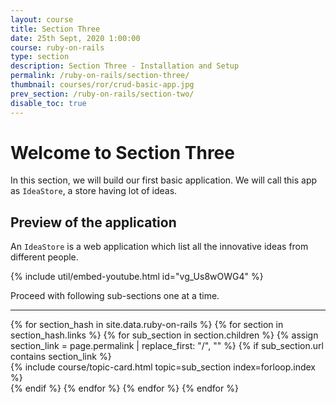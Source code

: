 ```yaml
---
layout: course
title: Section Three
date: 25th Sept, 2020 1:00:00
course: ruby-on-rails
type: section
description: Section Three - Installation and Setup
permalink: /ruby-on-rails/section-three/
thumbnail: courses/ror/crud-basic-app.jpg
prev_section: /ruby-on-rails/section-two/
disable_toc: true
---
```


# Welcome to Section Three

In this section, we will build our first basic application. We will call this app as `IdeaStore`, a store having lot of ideas.

## Preview of the application

An `IdeaStore` is a web application which list all the innovative ideas from different people.

{% include util/embed-youtube.html id="vg_Us8wOWG4" %}

Proceed with following sub-sections one at a time.

<div class="section-index">
  <hr class="panel-line">

  <div class="container-fluid">
    <div class="row">
    {% for section_hash in site.data.ruby-on-rails %}
      {% for section in section_hash.links %}
        {% for sub_section in section.children %}
          {% assign section_link = page.permalink | replace_first: "/", "" %}
          {% if sub_section.url contains section_link %}
            <div class="col-md-6">
              {% include course/topic-card.html
                          topic=sub_section index=forloop.index %}
            </div>
          {% endif %}
        {% endfor %}
      {% endfor %}
    {% endfor %}
    </div>
  </div>
</div>
